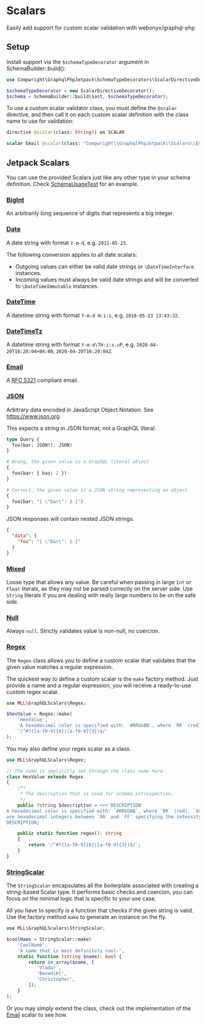 # Scalars

Easily add support for custom scalar validation with webonyx/graphql-php

## Setup

Install support via the `$schemaTypeDecorator` argument in SchemaBuilder::build():

```php
use Compwright\GraphqlPhpJetpack\SchemaTypeDecorators\ScalarDirectiveDecorator;

$schemaTypeDecorator = new ScalarDirectiveDecorator();
$schema = SchemaBuilder::build($ast, $schemaTypeDecorator);
```

To use a custom scalar validator class, you must define the `@scalar` directive, and then call it on each custom scalar definition with the class name to use for validation:

```graphql
directive @scalar(class: String!) on SCALAR

scalar Email @scalar(class: "Compwright\\GraphqlPhpJetpack\\Scalars\\Email")
```

## Jetpack Scalars

You can use the provided Scalars just like any other type in your schema definition.
Check [SchemaUsageTest](tests/SchemaUsageTest.php) for an example.

### [BigInt](src/BigInt.php)

An arbitrarily long sequence of digits that represents a big integer.

### [Date](src/Date.php)

A date string with format `Y-m-d`, e.g. `2011-05-23`.

The following conversion applies to all date scalars:

- Outgoing values can either be valid date strings or `\DateTimeInterface` instances.
- Incoming values must always be valid date strings and will be converted to `\DateTimeImmutable` instances.

### [DateTime](src/DateTime.php)

A datetime string with format `Y-m-d H:i:s`, e.g. `2018-05-23 13:43:32`.

### [DateTimeTz](src/DateTimeTz.php)

A datetime string with format `Y-m-d\TH:i:s.uP`, e.g. `2020-04-20T16:20:04+04:00`, `2020-04-20T16:20:04Z`.

### [Email](src/Email.php)

A [RFC 5321](https://tools.ietf.org/html/rfc5321) compliant email.

### [JSON](src/JSON.php)

Arbitrary data encoded in JavaScript Object Notation. See https://www.json.org.

This expects a string in JSON format, not a GraphQL literal.

```graphql
type Query {
  foo(bar: JSON!): JSON!
}

# Wrong, the given value is a GraphQL literal object
{
  foo(bar: { baz: 2 })
}

# Correct, the given value is a JSON string representing an object
{
  foo(bar: "{ \"bar\": 2 }")
}
```

JSON responses will contain nested JSON strings.

```json
{
  "data": {
    "foo": "{ \"bar\": 2 }"
  }
}
```

### [Mixed](src/MixedScalar.php)

Loose type that allows any value. Be careful when passing in large `Int` or `Float` literals,
as they may not be parsed correctly on the server side. Use `String` literals if you are
dealing with really large numbers to be on the safe side.

### [Null](src/NullScalar.php)

Always `null`. Strictly validates value is non-null, no coercion.

### [Regex](src/Regex.php)

The `Regex` class allows you to define a custom scalar that validates that the given
value matches a regular expression.

The quickest way to define a custom scalar is the `make` factory method. Just provide
a name and a regular expression, you will receive a ready-to-use custom regex scalar.

```php
use MLL\GraphQLScalars\Regex;

$hexValue = Regex::make(
    'HexValue',
    'A hexadecimal color is specified with: `#RRGGBB`, where `RR` (red), `GG` (green) and `BB` (blue) are hexadecimal integers between `00` and `FF` specifying the intensity of the color.',
    '/^#?([a-f0-9]{6}|[a-f0-9]{3})$/'
);
```

You may also define your regex scalar as a class.

```php
use MLL\GraphQLScalars\Regex;

// The name is implicitly set through the class name here
class HexValue extends Regex
{
    /**
     * The description that is used for schema introspection.
     */
    public ?string $description = <<<'DESCRIPTION'
A hexadecimal color is specified with: `#RRGGBB`, where `RR` (red), `GG` (green) and `BB` (blue)
are hexadecimal integers between `00` and `FF` specifying the intensity of the color.
DESCRIPTION;

    public static function regex(): string
    {
        return '/^#?([a-f0-9]{6}|[a-f0-9]{3})$/';
    }
}
```

### [StringScalar](src/StringScalar.php)

The `StringScalar` encapsulates all the boilerplate associated with creating a string-based Scalar type.
It performs basic checks and coercion, you can focus on the minimal logic that is specific to your use case.

All you have to specify is a function that checks if the given string is valid.
Use the factory method `make` to generate an instance on the fly.

```php
use MLL\GraphQLScalars\StringScalar;

$coolName = StringScalar::make(
    'CoolName',
    'A name that is most definitely cool.',
    static function (string $name): bool {
        return in_array($name, [
           'Vladar',
           'Benedikt',
           'Christopher',
        ]);
    }
);
```

Or you may simply extend the class, check out the implementation of the [Email](src/Email.php) scalar to see how.
